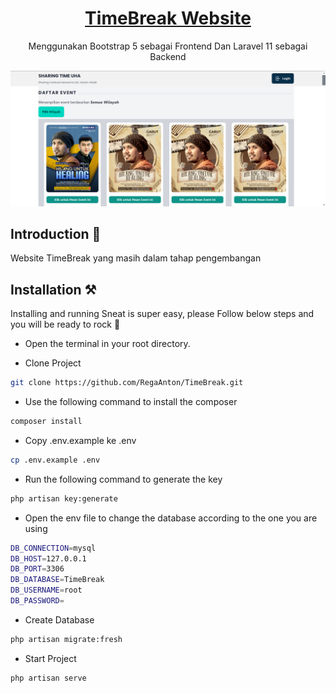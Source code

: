 <p align="center"></p>

<h1 align="center">
   <a href="https://github.com/RegaAnton/TimeBreak.git" target="_blank" align="center">
      TimeBreak Website
   </a>
</h1>

<p align="center">Menggunakan Bootstrap 5 sebagai Frontend Dan Laravel 11 sebagai Backend</p>

![App Screenshot](screenshoot.png)

## Introduction 🚀

Website TimeBreak yang masih dalam tahap pengembangan

## Installation ⚒️

Installing and running Sneat is super easy, please Follow below steps and you will be ready to rock 🤘

-   Open the terminal in your root directory.

-   Clone Project

```bash
git clone https://github.com/RegaAnton/TimeBreak.git
```

-   Use the following command to install the composer

```bash
composer install
```

-   Copy .env.example ke .env

```bash
cp .env.example .env
```

-   Run the following command to generate the key

```bash
php artisan key:generate
```

-   Open the env file to change the database according to the one you are using

```bash
DB_CONNECTION=mysql
DB_HOST=127.0.0.1
DB_PORT=3306
DB_DATABASE=TimeBreak
DB_USERNAME=root
DB_PASSWORD=
```

-   Create Database

```bash
php artisan migrate:fresh
```

-   Start Project

```bash
php artisan serve
```
